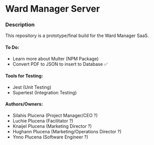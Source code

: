 # Ward Manager Server
### Description
This repository is a prototype/final build for the Ward Manager SaaS.

#### To Do:
- Learn more about Multer (NPM Package)
- Convert PDF to JSON to insert to Database ✅

#### Tools for Testing:
- Jest (Unit Testing)
- Supertest (Integration Testing)

#### Authors/Owners:
- Silahis Plucena (Project Manager/CEO ?)
- Luchie Plucena (Facilitator ?)
- Knaijel Plucena (Marketing Director ?)
- Hughann Plucena (Marketing/Operations Director ?)
- Ynno Plucena (Software Engineer ?)